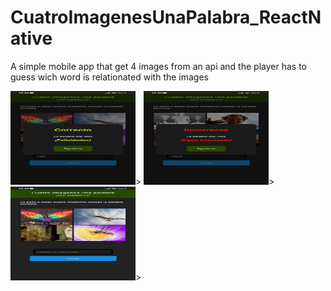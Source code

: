 # CuatroImagenesUnaPalabra_ReactNative

A simple mobile app that get 4 images from an api and the player has to guess wich word is relationated with the images

<img src="assets/Screenshots/1.jpeg" style="width: 200px; height: 150px;">>
<img src="assets/Screenshots/2.jpeg" style="width: 200px; height: 150px;">>
<img src="assets/Screenshots/3.jpeg" style="width: 200px; height: 150px;">>

